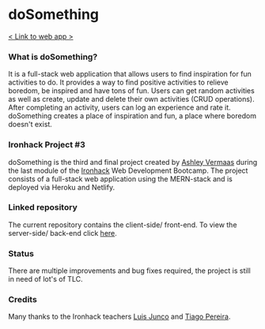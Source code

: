# doSomething

[< Link to web app >](do-something-ironhack.netlify.app/)

### What is doSomething?
It is a full-stack web application that allows users to find inspiration for fun activities to do. It provides a way to find positive activities to relieve boredom, be inspired and have tons of fun. Users can get random activities as well as create, update and delete their own activities (CRUD operations). After completing an activity, users can log an experience and rate it. doSomething creates a place of inspiration and fun, a place where boredom doesn't exist. 

### Ironhack Project #3
doSomething is the third and final project created by [Ashley Vermaas](https://github.com/ashleyvermaas) during the last module of the [Ironhack](https://ironhack.com/en) Web Development Bootcamp. The project consists of a full-stack web application using the MERN-stack and is deployed via Heroku and Netlify.

### Linked repository
The current repository contains the client-side/ front-end. To view the server-side/ back-end click [here](https://github.com/ashleyvermaas/do-something-client).

### Status
There are multiple improvements and bug fixes required, the project is still in need of lot's of TLC. 

### Credits
Many thanks to the Ironhack teachers [Luis Junco](https://github.com/luisjunco) and [Tiago Pereira](https://github.com/In-S4n3).
